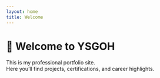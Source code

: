 ```yaml
---
layout: home
title: Welcome
---
```


# 👋 Welcome to YSGOH

This is my professional portfolio site.  
Here you’ll find projects, certifications, and career highlights.
